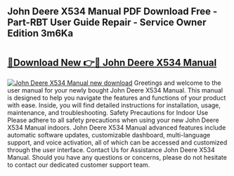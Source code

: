 ## John Deere X534 Manual PDF Download Free - Part-RBT User Guide Repair - Service Owner Edition 3m6Ka

# <h2><a href="http://bc89108.oget.top/?id=John+Deere+X534+Manual">🔗Download New 👉🔴 John Deere X534 Manual</a></h2>

[![John Deere X534 Manual new download](https://i.imgur.com/5g1atiW.png)](http://bc89108.oget.top/?id=John+Deere+X534+Manual)
Greetings and welcome to the user manual for your newly bought John Deere X534 Manual. This manual is designed to help you navigate the features and functions of your product with ease. Inside, you will find detailed instructions for installation, usage, maintenance, and troubleshooting. Safety Precautions for Indoor Use Please adhere to all safety precautions when using your new John Deere X534 Manual indoors. John Deere X534 Manual advanced features include automatic software updates, customizable dashboard, multi-language support, and voice activation, all of which can be accessed and customized through the user interface. Contact Us for Assistance John Deere X534 Manual. Should you have any questions or concerns, please do not hesitate to contact our dedicated customer support team.
